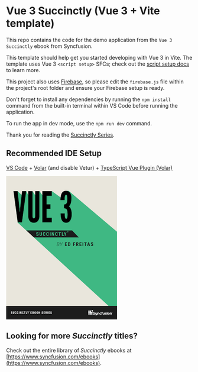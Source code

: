 # Vue 3 Succinctly (Vue 3 + Vite template)

This repo contains the code for the demo application from the `Vue 3 Succinctly` ebook from Syncfusion.

This template should help get you started developing with Vue 3 in Vite. The template uses Vue 3 `<script setup>` SFCs; check out the [script setup docs](https://v3.vuejs.org/api/sfc-script-setup.html#sfc-script-setup) to learn more.

This project also uses [Firebase](https://firebase.google.com/), so please edit the `firebase.js` file within the project's root folder and ensure your Firebase setup is ready.

Don't forget to install any dependencies by running the `npm install` command from the built-in terminal within VS Code before running the application.

To run the app in dev mode, use the `npm run dev` command.

Thank you for reading the [Succinctly Series](https://www.syncfusion.com/succinctly-free-ebooks).

## Recommended IDE Setup

[VS Code](https://code.visualstudio.com/) + [Volar](https://marketplace.visualstudio.com/items?itemName=Vue.volar) (and disable Vetur) + [TypeScript Vue Plugin (Volar)](https://marketplace.visualstudio.com/items?itemName=Vue.vscode-typescript-vue-plugin)


[![cover](https://github.com/SyncfusionSuccinctlyE-Books/Vue-3-Succinctly/blob/main/cover.png)](https://www.syncfusion.com/ebooks/)

## Looking for more _Succinctly_ titles?

Check out the entire library of _Succinctly_ ebooks at [https://www.syncfusion.com/ebooks](https://www.syncfusion.com/ebooks).
